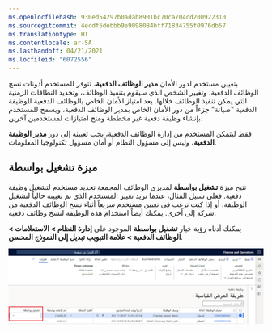 ```yaml
---
ms.openlocfilehash: 930ed54297b0adab8901bc70ca704cd200922310
ms.sourcegitcommit: 4ecdf5debbb9e9098084bff71834755f0976db57
ms.translationtype: HT
ms.contentlocale: ar-SA
ms.lasthandoff: 04/21/2021
ms.locfileid: "6072556"
---
```

بتعيين مستخدم لدور الأمان **مدير الوظائف الدفعية**، تتوفر للمستخدم أذونات نسخ الوظائف الدفعية، وتغيير الشخص الذي سيقوم بتنفيذ الوظائف، وتحديد النطاقات الزمنية التي يمكن تنفيذ الوظائف خلالها. يعد امتياز الأمان الخاص بالوظائف الدفعية للوظيفة الدفعية "صيانة" جزءاً من دور الأمان الخاص بمدير الوظائف الدفعية، ويسمح للمستخدم بإنشاء وظيفة دفعية غير مخططة ومنح امتيازات لمستخدمين آخرين.

فقط ليتمكن المستخدم من إدارة الوظائف الدفعية، يجب تعيينه إلى دور **مدير الوظيفة الدفعية**، وليس إلى مسؤول النظام أو أمان مسؤول تكنولوجيا المعلومات.

## <a name="run-by-feature"></a>ميزة تشغيل بواسطة

تتيح ميزة **تشغيل بواسطة** لمديري الوظائف المجمعة تحديد مستخدم لتشغيل وظيفة دفعية. فعلى سبيل المثال، عندما تريد تغيير المستخدم الذي تم تعيينه حالياً لتشغيل الوظيفة، أو إذا كنت ترغب في تعيين مستخدم سريعاً أثناء نسخ الوظائف الدفعية من شركة إلى أخرى. يمكنك أيضاً استخدام هذه الوظيفة لنسخ وظائف دفعية.

يمكنك أدناه رؤية خيار **تشغيل بواسطة** الموجود على **إدارة النظام > الاستعلامات > الوظائف الدفعية > علامة التبويب تبديل إلى النموذج المحسن**.

![لقطة شاشة لصفحة الوظائف الدفعية مع تمييز حقل تشغيل بواسطة.](../media/run-by-user.png)
